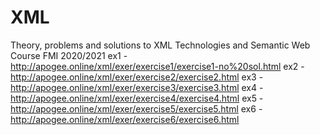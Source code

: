# XML
Theory, problems and solutions to XML Technologies and Semantic Web Course FMI 2020/2021
ex1 - http://apogee.online/xml/exer/exercise1/exercise1-no%20sol.html
ex2 - http://apogee.online/xml/exer/exercise2/exercise2.html
ex3 - http://apogee.online/xml/exer/exercise3/exercise3.html
ex4 - http://apogee.online/xml/exer/exercise4/exercise4.html
ex5 - http://apogee.online/xml/exer/exercise5/exercise5.html
ex6 - http://apogee.online/xml/exer/exercise6/exercise6.html
